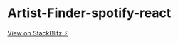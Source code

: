 # Artist-Finder-spotify-react

[View on StackBlitz ⚡️](https://artist-finder-spotify-react.stackblitz.io)
